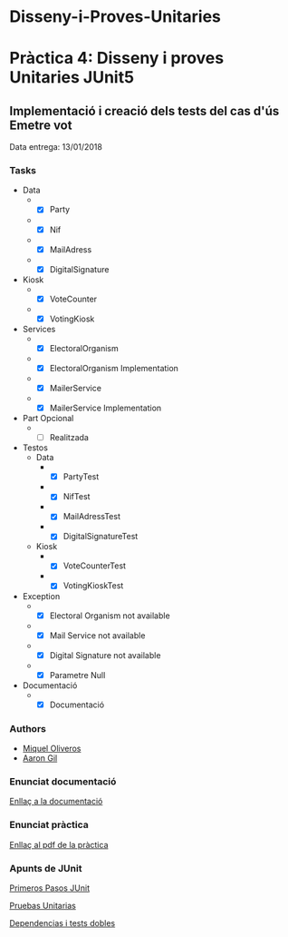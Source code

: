# Disseny-i-Proves-Unitaries
Pràctica 4: Disseny i proves Unitaries JUnit5
=============
Implementació i creació dels tests del cas d'ús Emetre vot
---------------
Data entrega: 13/01/2018

### Tasks ###
  * Data
    * - [X] Party
    * - [X] Nif
    * - [X] MailAdress
    * - [X] DigitalSignature
  * Kiosk
    * - [X] VoteCounter
    * - [X] VotingKiosk
  * Services
    * - [X] ElectoralOrganism
    * - [X] ElectoralOrganism Implementation
    * - [X] MailerService
    * - [X] MailerService Implementation
  * Part Opcional
    * - [ ] Realitzada
  * Testos
    * Data
      * - [X] PartyTest
      * - [X] NifTest
      * - [X] MailAdressTest
      * - [X] DigitalSignatureTest
    * Kiosk
      * - [X] VoteCounterTest
      * - [X] VotingKioskTest
  * Exception
    * - [X] Electoral Organism not available
    * - [X] Mail Service not available
    * - [X] Digital Signature not available
    * - [X] Parametre Null
  * Documentació
    * - [X] Documentació 
    
### Authors ###
* [Miquel Oliveros](https://github.com/MiquelOliveros)
* [Aaron Gil](https://github.com/AaronGil)

### Enunciat documentació ###
[Enllaç a la documentació](https://docs.google.com/document/d/16vMXCjNFbPoRZnOeqJeL2ngbiJTdyhKwhy48NmcTtw4/edit?usp=sharing)

### Enunciat pràctica ###  
[Enllaç al pdf de la pràctica](https://cv.udl.cat/access/content/attachment/102018-1819/Activitats/a359e809-9386-46d9-aafc-f70331749b4c/EnunciatPractica-Testing.pdf)

### Apunts de JUnit ###
[Primeros Pasos JUnit](https://cv.udl.cat/access/content/group/102018-1819/Laboratori%20-%20JUnit%205/TemaIV-2%C2%AAParte.pdf)

[Pruebas Unitarias](https://cv.udl.cat/access/content/group/102018-1819/Laboratori%20-%20JUnit%205/Pruebas%20unitarias.pdf)

[Dependencias i tests dobles](https://cv.udl.cat/access/content/group/102018-1819/Laboratori%20-%20JUnit%205/TemaIV-3%C2%AAParte.pdf)